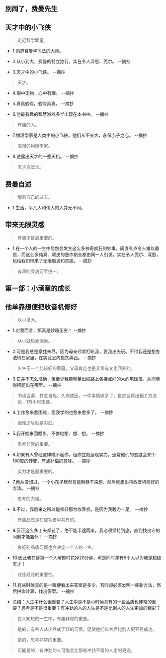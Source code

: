 ## 别闹了，费曼先生

## 天才中的小飞侠

>走近科学顽童。

- 1.创造费曼学习法的大师。

- 2.从小到大，费曼的特立独行，实在令人深思、莞尔。 --摘抄

- 3.天才中的小飞侠。 --摘抄

>天才。

- 4.眼中无物，心中有理。 --摘抄

- 5.真真假假，假假真真。 --摘抄

- 6.他最有趣的智慧游戏多半出现在本书中。 --摘抄

>有趣的人。

- 7.物理学家是人类中的小飞侠，他们从不长大，永保赤子之心。 --摘抄

>浪漫的物理学家。

- 8.透露出天才的一些天机。 --摘抄

>天才方法论。

## 费曼自述

>解剖自己的过去。

- 1.生活，平凡人和伟大的人并无不同。

## 带来无限灵感

>有趣才是最重要的。

- 1.在一个人的一生中居然会发生这么多神奇疯狂的妙事，简直有点令人难以置信，而这么多纯真、顽皮的恶作剧全都由同一人引发，实在令人莞尔、深思，也给我们带来了无限启发和灵感。 --摘抄

>有趣的灵魂万里挑一。

## 第一部：小顽童的成长

## 他单靠想便把收音机修好

>以小见大。

- 1.对我而言，那真是妙趣无穷！ --摘抄

>从小就热爱探索。

- 2.可是我总是意犹未尽，因为母亲经常打断我，要我出去玩。不过我还是想办法待在家里，在实验室内搬东弄西。 --摘抄

>出生于一个比较好的家庭，父母肯定也是非常有文化涵养的。

- 3.它并不怎么准确，但至少我能够量出线路上各接点间的大约电压值，从而晓得问题出在哪里。 --摘抄

>书读百遍，其意自现。久病成医，一件事情做多了，自然会得出相关方法论，1万小时定律。

- 4.工作愈来愈困难，但我学的也愈来愈多了。 --摘抄

>困难之后就是彩虹。

- 5.我开始来回踱步，不停地想、想、想。 --摘抄

>思考非常的重要。

- 6.如果有人曾经这样瞧不起你，但你立刻展现实力，通常他们的态度会来个180度的转变，有点补偿的意味。 --摘抄

>实力才是最重要的。

- 7.他从没想过，一个小孩子居然有能耐静下来想，然后就想出将收音机修好的方法。 --摘抄

>思考的力量。

- 8.不过，我后来之所以能修好那台收音机，是因为我毅力十足。 --摘抄

>有些品质是在成功者中共有的。

- 9.反正这么多工夫都花了，绝不能半途而废，我必须坚持到底，直到找出它的问题才能罢休！ --摘抄

>良好的品质习惯也会决定一个人的一生。

- 10.因此我在替第一个人解题时花掉20分钟，可是同时却有5个人以为我是超级天才！

>过往经验的重要性。

- 11.有些时候真的是一眼便看出来答案是多少，有时却必须发明一些新方法，然后拼命计算，找出答案。 --摘抄

- 总结：人生中什么很重要？人生中是不是小时候具有的一些品质也非常的重要？思考是不是很重要？有冲劲的人的人生是不是比别人的人生更加的精彩？

>在人短短的一生中，有趣非常的重要。

>是的，有些人从小养成了好的习惯，促使他们长大后比别人更容易成功。

>是的，思考非常的重要。

>可能是的，有冲劲的人可能会比那些冲劲不强的人走的更远。
